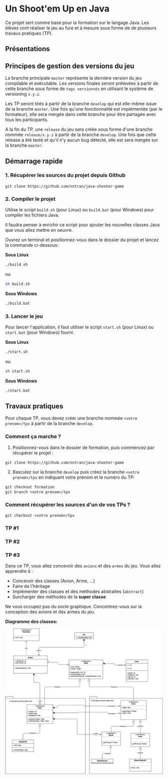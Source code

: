 # Un **Shoot'em Up** en Java

Ce projet sert comme base pour la formation sur le langage Java. Les élèves vont réaliser le jeu au fure et à mesure sous forme de de plusieurs travaux pratiques (TP).


## Présentations


## Principes de gestion des versions du jeu

La branche principale `master` représente la dernière version du jeu compilable et exécutable. Les versions finales seront prélevées à partir de cette branche sous forme de `tags versionnés` en utilisant le système de versioning `x.y.z`.

Les TP seront tirés à partir de la branche `develop` qui est elle-même issue de la branche `master`. Une fois qu'une fonctionnalité est implémentée (par le formateur), elle sera mergée dans cette branche pour être partagée avec tous les participants.

A la fin du TP, une `release` du jeu sera créée sous forme d'une branche nommée `release/x.y.z` à partir de la branche `develop`. Une fois que cette release a été testé et qu'il n'y aucun bug détecté, elle est sera mergée sur la branche `master`.

## Démarrage rapide

### 1. Récupérer les sources du projet depuis Github

```
git clone https://github.com/nntran/java-shooter-game
```
    
### 2. Compiler le projet

Utilise le script `build.sh` (pour Linux) ou `build.bat` (pour Windows) pour compiler les fichiers Java.

Il faudra penser à enrichir ce script pour ajouter les nouvelles classes Java que vous allez mettre en oeuvre.

Ouvrez un terminal et positionnez-vous dans le dossier du projet et lancez la commande ci-dessous:

**Sous Linux**

```sh
./build.sh
```

ou

```sh
sh build.sh
```

**Sous Windows**

```sh
./build.bat
```

### 3. Lancer le jeu

Pour lancer l'application, il faut utiliser le script `start.sh` (pour Linux) ou `start.bat` (pour Windows) fourni. 

**Sous Linux**

```sh
./start.sh
```

ou

```sh
sh start.sh
```

**Sous Windows**

```sh
./start.bat
```

## Travaux pratiques

Pour chaque TP, vous devez créer une branche nommée `<votre prenom>/tpx` à partir de la branche `develop`.

### Comment ça marche ?

1. Positionnez-vous dans le dossier de formation, puis commencez par récupérer le projet :

```
git clone https://github.com/nntran/java-shooter-game
```

2. Basculez sur la branche `develop` puis créez la branche `<votre prenom>/tpx` en indiquant votre prénom et le numéro du TP:

```
git checkout formation
git branch <votre prenom>/tpx
```

### Comment récupérer les sources d'un de vos TPs ?

```
git checkout <votre prenom>/tpx
```


### TP #1


### TP #2

### TP #3

Dans ce TP, vous allez concevoir des `avions` et des `armes` du jeu. Vous allez apprendre à :

* Concevoir des classes (Avion, Arme, ...)
* Faire de l'héritage
* Implémenter des classes et des méthodes abstraites (`abstract`)
* Surcharger des méthodes de la **super classe**


Ne vous occupez pas du socle graphique. Concentrez-vous sur la conception des avions et des armes du jeu.

**Diagramme des classes:**

![](diagramme-classes.png)

